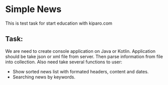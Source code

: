 # Simple News
This is test task for start education with kiparo.com

## Task: 
We are need to create console application on Java or Kotlin.
Application should be take json or xml file from server. Then parse information from file into collection.
Also need take several functions to user:
  - Show sorted news list with formated headers, content and dates.
  - Searching news by keywords.
